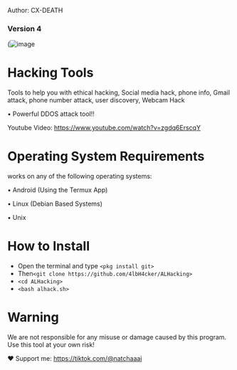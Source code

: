 Author: CX-DEATH
### Version 4

(![image](https://e.top4top.io/p_3414cvj7p0.jpg)

# Hacking Tools
Tools to help you with ethical hacking, Social media hack, phone info, Gmail attack, phone number attack, user discovery, Webcam Hack

• Powerful DDOS attack tool!!

Youtube Video: https://www.youtube.com/watch?v=zgdq6ErscqY
# Operating System Requirements
works on any of the following operating systems:

• Android (Using the Termux App)

• Linux (Debian Based Systems)

• Unix

# How to Install
* Open the terminal and type `<pkg install git>`
* Then`<git clone https://github.com/4lbH4cker/ALHacking>`
* `<cd ALHacking>`
* `<bash alhack.sh>`


# Warning

We are not responsible for any misuse or damage caused by this program. Use this tool at your own risk!


❤️ Support me:
https://tiktok.com/@natchaaai
